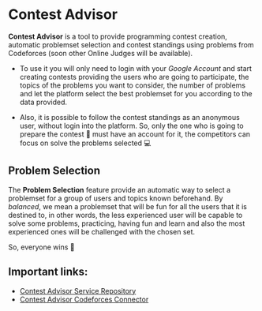 # Contest Advisor

**Contest Advisor** is a tool to provide programming contest creation, automatic problemset selection and contest standings using problems from Codeforces (soon other Online Judges will be available).

- To use it you will only need to login with your _Google Account_ and start creating contests providing the users who are going to participate, the topics of the problems you want to consider, the number of problems and let the platform select the best problemset for you according to the data provided.

- Also, it is possible to follow the contest standings as an anonymous user, without login into the platform. So, only the one who is going to prepare the contest :wrench: must have an account for it, the competitors can focus on solve the problems selected :computer:

## Problem Selection

The **Problem Selection** feature provide an automatic way to select a problemset for a group of users and topics known beforehand. By _balanced_, we mean a problemset that will be fun for all the users that it is destined to, in other words, the less experienced user will be capable to solve some problems, practicing, having fun and learn and also the most experienced ones will be challenged with the chosen set. 

So, everyone wins :tada:

## Important links:
- [Contest Advisor Service Repository](https://github.com/gugabribeiro/contest-advisor-service)
- [Contest Advisor Codeforces Connector](https://github.com/gugabribeiro/codeforces-connector)
